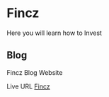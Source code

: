 # Fincz

Here you will learn how to Invest

## Blog
Fincz Blog Website

Live URL [Fincz](https://Fincz.com/)